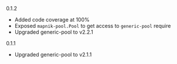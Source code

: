 
0.1.2

 - Added code coverage at 100%
 - Exposed `mapnik-pool.Pool` to get access to `generic-pool` require
 - Upgraded generic-pool to v2.2.1

0.1.1

 - Upgraded generic-pool to v2.1.1